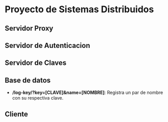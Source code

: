 # Proyecto de Sistemas Distribuidos

## Servidor Proxy

## Servidor de Autenticacion

## Servidor de Claves

## Base de datos
* **/log-key/?key=[CLAVE]&name=[NOMBRE]**: Registra un par de nombre con su respectiva clave.

## Cliente
